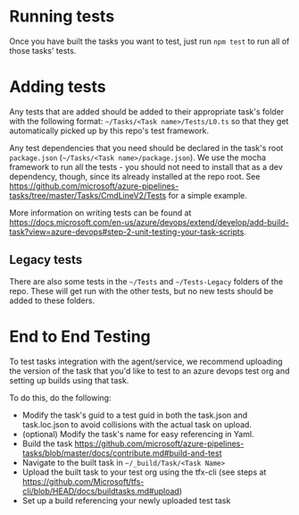 # Running tests

Once you have built the tasks you want to test, just run `npm test` to run all of those tasks' tests.

# Adding tests

Any tests that are added should be added to their appropriate task's folder with the following format: `~/Tasks/<Task name>/Tests/L0.ts` so that they get automatically picked up by this repo's test framework.

Any test dependencies that you need should be declared in the task's root `package.json` (`~/Tasks/<Task name>/package.json`). We use the mocha framework to run all the tests - you should not need to install that as a dev dependency, though, since its already installed at the repo root. See https://github.com/microsoft/azure-pipelines-tasks/tree/master/Tasks/CmdLineV2/Tests for a simple example.

More information on writing tests can be found at https://docs.microsoft.com/en-us/azure/devops/extend/develop/add-build-task?view=azure-devops#step-2-unit-testing-your-task-scripts.

## Legacy tests

There are also some tests in the `~/Tests` and `~/Tests-Legacy` folders of the repo. These will get run with the other tests, but no new tests should be added to these folders.

# End to End Testing

To test tasks integration with the agent/service, we recommend uploading the version of the task that you'd like to test to an azure devops test org and setting up builds using that task.

To do this, do the following:

- Modify the task's guid to a test guid in both the task.json and task.loc.json to avoid collisions with the actual task on upload.
- (optional) Modify the task's name for easy referencing in Yaml.
- Build the task https://github.com/microsoft/azure-pipelines-tasks/blob/master/docs/contribute.md#build-and-test
- Navigate to the built task in `~/_build/Task/<Task Name>`
- Upload the built task to your test org using the tfx-cli (see steps at https://github.com/Microsoft/tfs-cli/blob/HEAD/docs/buildtasks.md#upload)
- Set up a build referencing your newly uploaded test task
